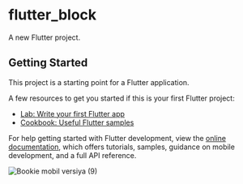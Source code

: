 # flutter_block

A new Flutter project.

## Getting Started

This project is a starting point for a Flutter application.

A few resources to get you started if this is your first Flutter project:

- [Lab: Write your first Flutter app](https://docs.flutter.dev/get-started/codelab)
- [Cookbook: Useful Flutter samples](https://docs.flutter.dev/cookbook)

For help getting started with Flutter development, view the
[online documentation](https://docs.flutter.dev/), which offers tutorials,
samples, guidance on mobile development, and a full API reference.

![Bookie mobil versiya (9)](https://github.com/atabekkr/FlutterBloc/assets/117513819/29e38c90-f5c0-4ee2-a9a0-55c58ca8bff4)
